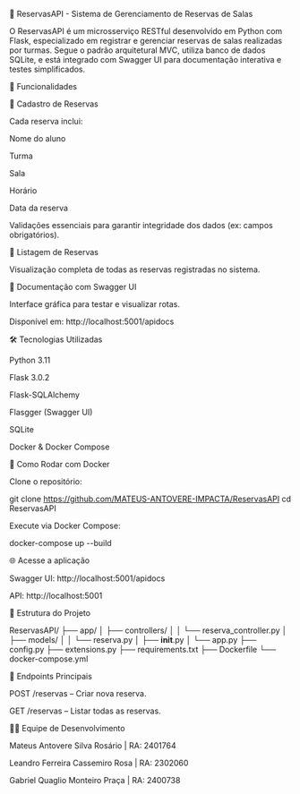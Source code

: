 📅 ReservasAPI - Sistema de Gerenciamento de Reservas de Salas

O ReservasAPI é um microsserviço RESTful desenvolvido em Python com Flask, especializado em registrar e gerenciar reservas de salas realizadas por turmas. Segue o padrão arquitetural MVC, utiliza banco de dados SQLite, e está integrado com Swagger UI para documentação interativa e testes simplificados.

🚀 Funcionalidades

📌 Cadastro de Reservas

Cada reserva inclui:

Nome do aluno

Turma

Sala

Horário

Data da reserva

Validações essenciais para garantir integridade dos dados (ex: campos obrigatórios).

📄 Listagem de Reservas

Visualização completa de todas as reservas registradas no sistema.

🧾 Documentação com Swagger UI

Interface gráfica para testar e visualizar rotas.

Disponível em: http://localhost:5001/apidocs

🛠️ Tecnologias Utilizadas

Python 3.11

Flask 3.0.2

Flask-SQLAlchemy

Flasgger (Swagger UI)

SQLite

Docker & Docker Compose

🐳 Como Rodar com Docker

Clone o repositório:

git clone https://github.com/MATEUS-ANTOVERE-IMPACTA/ReservasAPI
cd ReservasAPI

Execute via Docker Compose:

docker-compose up --build

🌐 Acesse a aplicação

Swagger UI: http://localhost:5001/apidocs

API: http://localhost:5001

📂 Estrutura do Projeto

ReservasAPI/
├── app/
│   ├── controllers/
│   │   └── reserva_controller.py
│   ├── models/
│   │   └── reserva.py
│   ├── __init__.py
│   └── app.py
├── config.py
├── extensions.py
├── requirements.txt
├── Dockerfile
└── docker-compose.yml

📡 Endpoints Principais

POST /reservas – Criar nova reserva.

GET /reservas – Listar todas as reservas.

👨‍💻 Equipe de Desenvolvimento

Mateus Antovere Silva Rosário | RA: 2401764

Leandro Ferreira Cassemiro Rosa | RA: 2302060

Gabriel Quaglio Monteiro Praça | RA: 2400738

